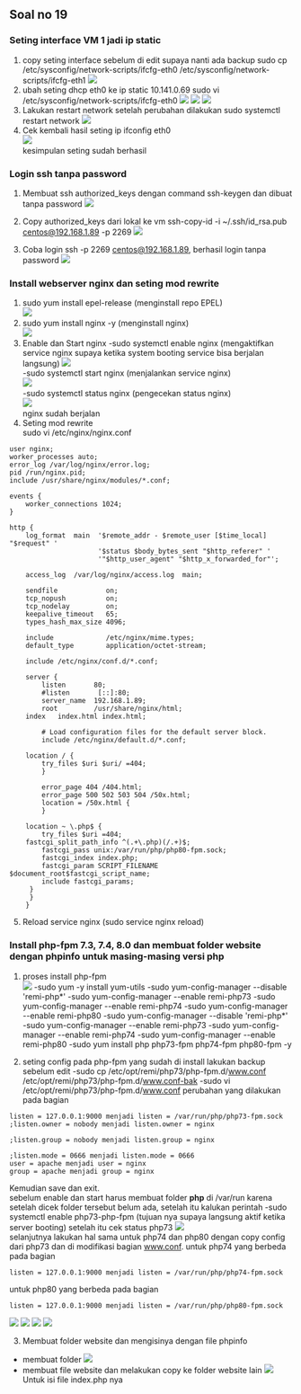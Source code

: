 
## Soal no 19

### Seting interface VM 1 jadi ip static
1) copy seting interface sebelum di edit supaya nanti ada backup
sudo cp /etc/sysconfig/network-scripts/ifcfg-eth0 /etc/sysconfig/network-scripts/ifcfg-eth1
![](https://github.com/batarok/barkah-simulasi-2022/blob/main/set-ip-statik1.png)
2) ubah seting dhcp eth0 ke ip static 10.141.0.69
sudo vi /etc/sysconfig/network-scripts/ifcfg-eth0
![](https://github.com/batarok/barkah-simulasi-2022/blob/main/set-ip-statik2.png)
![](https://github.com/batarok/barkah-simulasi-2022/blob/main/set-ip-statik3.png) 
![](https://github.com/batarok/barkah-simulasi-2022/blob/main/set-ip-statik4.png) 
3) Lakukan restart network setelah perubahan dilakukan
sudo systemctl restart network
![](https://github.com/batarok/barkah-simulasi-2022/blob/main/set-ip-statik5.png)
4) Cek kembali hasil seting ip
ifconfig eth0
\
![](https://github.com/batarok/barkah-simulasi-2022/blob/main/set-ip-statik6.png)
\
kesimpulan seting sudah berhasil
### Login ssh tanpa password
1) Membuat ssh authorized_keys dengan command ssh-keygen dan dibuat tanpa password
![](https://github.com/batarok/barkah-simulasi-2022/blob/main/ssh-keygen.png)

2) Copy authorized_keys dari lokal ke vm ssh-copy-id -i ~/.ssh/id_rsa.pub centos@192.168.1.89 -p 2269
![](https://github.com/batarok/barkah-simulasi-2022/blob/main/ssh2.png)
3) Coba login ssh -p 2269 centos@192.168.1.89, berhasil login tanpa password
![](https://github.com/batarok/barkah-simulasi-2022/blob/main/ssh3.png) 

### Install webserver nginx dan seting mod rewrite
1) sudo yum install epel-release (menginstall repo EPEL)
\
![](https://github.com/batarok/barkah-simulasi-2022/blob/main/epel-release.png) 
2) sudo yum install nginx -y (menginstall nginx)
\
![](https://github.com/batarok/barkah-simulasi-2022/blob/main/install-nginx.png) 
3) Enable dan Start nginx
-sudo systemctl enable nginx (mengaktifkan service nginx supaya ketika system booting service bisa berjalan langsung)
![](https://github.com/batarok/barkah-simulasi-2022/blob/main/enable-nginx.png) 
\
-sudo systemctl start nginx (menjalankan service nginx)
\
![](https://github.com/batarok/barkah-simulasi-2022/blob/main/start-nginx.png)
\
-sudo systemctl status nginx (pengecekan status nginx)
\
![](https://github.com/batarok/barkah-simulasi-2022/blob/main/status-nginx.png)
\
nginx sudah berjalan
4) Seting mod rewrite
\
sudo vi /etc/nginx/nginx.conf
```plaintext
user nginx;
worker_processes auto;
error_log /var/log/nginx/error.log;
pid /run/nginx.pid;
include /usr/share/nginx/modules/*.conf;

events {
    worker_connections 1024;
}

http {
    log_format  main  '$remote_addr - $remote_user [$time_local] "$request" '
                      '$status $body_bytes_sent "$http_referer" '
                      '"$http_user_agent" "$http_x_forwarded_for"';

    access_log  /var/log/nginx/access.log  main;

    sendfile            on;
    tcp_nopush          on;
    tcp_nodelay         on;
    keepalive_timeout   65;
    types_hash_max_size 4096;

    include             /etc/nginx/mime.types;
    default_type        application/octet-stream;

    include /etc/nginx/conf.d/*.conf;

    server {
        listen       80;
        #listen       [::]:80;
        server_name  192.168.1.89;
        root         /usr/share/nginx/html;
	index	index.html index.html;

        # Load configuration files for the default server block.
        include /etc/nginx/default.d/*.conf;

	location / {
        try_files $uri $uri/ =404;
    	}
	
        error_page 404 /404.html;
        error_page 500 502 503 504 /50x.html;
        location = /50x.html {
        }

	location ~ \.php$ {
        try_files $uri =404;
	fastcgi_split_path_info ^(.+\.php)(/.+)$;
        fastcgi_pass unix:/var/run/php/php80-fpm.sock;
        fastcgi_index index.php;
        fastcgi_param SCRIPT_FILENAME $document_root$fastcgi_script_name;
        include fastcgi_params;
   	 } 
   	 }
   	}
```

5) Reload service nginx (sudo service nginx reload)
### Install php-fpm 7.3, 7.4, 8.0 dan membuat folder website dengan phpinfo untuk masing-masing versi php
1) proses install php-fpm
\
![](https://github.com/batarok/barkah-simulasi-2022/blob/main/install-remi-repo.png) 
-sudo yum -y install yum-utils
-sudo yum-config-manager --disable 'remi-php*'
-sudo yum-config-manager --enable remi-php73
-sudo yum-config-manager --enable remi-php74
-sudo yum-config-manager --enable remi-php80
-sudo yum-config-manager --disable 'remi-php*'
-sudo yum-config-manager --enable remi-php73
-sudo yum-config-manager --enable remi-php74
-sudo yum-config-manager --enable remi-php80
-sudo yum install php php73-fpm php74-fpm php80-fpm -y

2) seting config pada php-fpm yang sudah di install
lakukan backup sebelum edit
-sudo cp /etc/opt/remi/php73/php-fpm.d/www.conf /etc/opt/remi/php73/php-fpm.d/www.conf-bak
-sudo vi /etc/opt/remi/php73/php-fpm.d/www.conf
perubahan yang dilakukan pada bagian
```plaintext
listen = 127.0.0.1:9000 menjadi listen = /var/run/php/php73-fpm.sock
;listen.owner = nobody menjadi listen.owner = nginx

;listen.group = nobody menjadi listen.group = nginx

;listen.mode = 0666 menjadi listen.mode = 0666
user = apache menjadi user = nginx
group = apache menjadi group = nginx
```
Kemudian save dan exit.
\
sebelum enable dan start harus membuat folder **php** di /var/run karena setelah dicek folder tersebut belum ada, setelah itu kalukan perintah
-sudo systemctl enable php73-php-fpm (tujuan nya supaya langsung aktif ketika server booting) setelah itu cek status php73
![](https://github.com/batarok/barkah-simulasi-2022/blob/main/php73.png
)
\
selanjutnya lakukan hal sama untuk php74 dan php80 dengan copy config dari php73 dan di modifikasi bagian www.conf.
untuk php74 yang berbeda pada bagian
```plaintext
listen = 127.0.0.1:9000 menjadi listen = /var/run/php/php74-fpm.sock
```
untuk php80 yang berbeda pada bagian
```plaintext
listen = 127.0.0.1:9000 menjadi listen = /var/run/php/php80-fpm.sock
```
![](https://github.com/batarok/barkah-simulasi-2022/blob/main/php74-1.png) 
![](https://github.com/batarok/barkah-simulasi-2022/blob/main/php74-2.png
) 
![](https://github.com/batarok/barkah-simulasi-2022/blob/main/php80-1.png
) 
![](https://github.com/batarok/barkah-simulasi-2022/blob/main/php80-2.png
) 

3) Membuat folder website dan mengisinya dengan file phpinfo
- membuat folder
![](https://github.com/batarok/barkah-simulasi-2022/blob/main/folder-web.png
)
- membuat file website dan melakukan copy ke folder website lain 
![](https://github.com/batarok/barkah-simulasi-2022/blob/main/file%20website.png
) 
Untuk isi file index.php nya
<?php phpinfo(); ?

4) melakukan seting nginx website 73 74 & 80
nginx website 73
location ~ /73 {
        try_files /73/$uri /73/$uri/ /73/index.php?q=$uri&$args;

		location ~* \.php$ {
		fastcgi_pass unix:/var/run/php/php73-fpm.sock;
		include fastcgi_params;
        	fastcgi_index index.php;
		fastcgi_split_path_info ^(.+\.php)(/.+)$;
		fastcgi_param PATH_INFO             $fastcgi_path_info;
        	fastcgi_param PATH_TRANSLATED       $document_root$fastcgi_path_info;
        	fastcgi_param SCRIPT_FILENAME $document_root$fastcgi_script_name;
        	 }
	
	}

nginx website 74
location ~ /74 {
        try_files /74/$uri /74/$uri/ /74/index.php?q=$uri&$args;

               location ~* \.php$ {
                fastcgi_pass unix:/var/run/php/php74-fpm.sock;
                include fastcgi_params;
                fastcgi_index index.php;
                fastcgi_split_path_info ^(.+\.php)(/.+)$;
                fastcgi_param PATH_INFO             $fastcgi_path_info;
                fastcgi_param PATH_TRANSLATED       $document_root$fastcgi_path_info;
                fastcgi_param SCRIPT_FILENAME $document_root$fastcgi_script_name;
                 }

        }

nginx website 80
location ~ /80 {
        try_files /80/$uri /80/$uri/ /80/index.php?q=$uri&$args;

                location ~* \.php$ {
                fastcgi_pass unix:/var/run/php/php80-fpm.sock;
                include fastcgi_params;
                fastcgi_index index.php;
                fastcgi_split_path_info ^(.+\.php)(/.+)$;
                fastcgi_param PATH_INFO             $fastcgi_path_info;
                fastcgi_param PATH_TRANSLATED       $document_root$fastcgi_path_info;
                fastcgi_param SCRIPT_FILENAME $document_root$fastcgi_script_name;
                 }

        }

untuk konfigurasi tersebut digabungkan dalam file nginx.conf yang ada di /etc/nginx/nginx.conf, jadi keseluruhan file config seperti ini;
user nginx;
worker_processes auto;
error_log /var/log/nginx/error.log;
pid /run/nginx.pid;

include /usr/share/nginx/modules/*.conf;

events {
    worker_connections 1024;
}

http {
    log_format  main  '$remote_addr - $remote_user [$time_local] "$request" '
                      '$status $body_bytes_sent "$http_referer" '
                      '"$http_user_agent" "$http_x_forwarded_for"';

    access_log  /var/log/nginx/access.log  main;

    sendfile            on;
    tcp_nopush          on;
    tcp_nodelay         on;
    keepalive_timeout   65;
    types_hash_max_size 4096;

    include             /etc/nginx/mime.types;
    default_type        application/octet-stream;
    include /etc/nginx/conf.d/*.conf;

    server {
        listen       80;
        #listen       [::]:80;
        server_name  192.168.1.89;
        root         /usr/share/nginx/html;
	index	index.html;

        include /etc/nginx/default.d/*.conf;

	location / {
        try_files $uri $uri/ =404;
    	}
	
	location ~ /73 {
        try_files /73/$uri /73/$uri/ /73/index.php?q=$uri&$args;

		location ~* \.php$ {
		fastcgi_pass unix:/var/run/php/php73-fpm.sock;
		include fastcgi_params;
        	fastcgi_index index.php;
		fastcgi_split_path_info ^(.+\.php)(/.+)$;
		fastcgi_param PATH_INFO             $fastcgi_path_info;
        	fastcgi_param PATH_TRANSLATED       $document_root$fastcgi_path_info;
        	fastcgi_param SCRIPT_FILENAME $document_root$fastcgi_script_name;
        	 }
	
	}

	
	location ~ /74 {
        try_files /74/$uri /74/$uri/ /74/index.php?q=$uri&$args;

               location ~* \.php$ {
                fastcgi_pass unix:/var/run/php/php74-fpm.sock;
                include fastcgi_params;
                fastcgi_index index.php;
                fastcgi_split_path_info ^(.+\.php)(/.+)$;
                fastcgi_param PATH_INFO             $fastcgi_path_info;
                fastcgi_param PATH_TRANSLATED       $document_root$fastcgi_path_info;
                fastcgi_param SCRIPT_FILENAME $document_root$fastcgi_script_name;
                 }

        }

	location ~ /80 {
        try_files /80/$uri /80/$uri/ /80/index.php?q=$uri&$args;

                location ~* \.php$ {
                fastcgi_pass unix:/var/run/php/php80-fpm.sock;
                include fastcgi_params;
                fastcgi_index index.php;
                fastcgi_split_path_info ^(.+\.php)(/.+)$;
                fastcgi_param PATH_INFO             $fastcgi_path_info;
                fastcgi_param PATH_TRANSLATED       $document_root$fastcgi_path_info;
                fastcgi_param SCRIPT_FILENAME $document_root$fastcgi_script_name;
                 }

        }
	
        error_page 404 /404.html;
        error_page 500 502 503 504 /50x.html;
        location = /50x.html {
        }

	location ~ \.php$ {
        try_files $uri =404;
        fastcgi_pass unix:/var/run/php/php80-fpm.sock;
        fastcgi_index index.php;
        fastcgi_param SCRIPT_FILENAME $document_root$fastcgi_script_name;
        include fastcgi_params;
   	 }
	

    }
}

Untuk link akses website
- [http://192.168.1.89:869/73](http://192.168.1.89:869/73)
- [http://192.168.1.89:869/74](http://192.168.1.89:869/74) 
- [http://192.168.1.89:869/80](http://192.168.1.89:869/80) 
<br/
###Seting interface ke 2 eth1
![](https://github.com/batarok/barkah-simulasi-2022/blob/main/eth1.png
) 
di ubah menjadi
![](https://github.com/batarok/barkah-simulasi-2022/blob/main/eth1-1.png
) 
- sudo systemctl restart network
- ifconfig
![](https://github.com/batarok/barkah-simulasi-2022/blob/main/eth1-2.png
) 
- Telnet ke ip 172.16.8.1 port 80
![](https://github.com/batarok/barkah-simulasi-2022/blob/main/telnet-1.png
) 
Telnet berhasil
![](https://github.com/batarok/barkah-simulasi-2022/blob/main/telnet-2.png
) 

-install wget

![](https://github.com/batarok/barkah-simulasi-2022/blob/main/install-wget.png
) 
-download file website http://172.16.8.1/web.tar.gz
![](https://github.com/batarok/barkah-simulasi-2022/blob/main/download-file-web1.png
) 
-ekstrak file web
![](https://github.com/batarok/barkah-simulasi-2022/blob/main/ekstrak-file-web.png
) 
-url website [http://192.168.1.89:869/index.php](http://192.168.1.89:869/index.php)  karena konfigurasi index utama pada nginx masih index.html

###install mysql dan phpmyadmin
1 sudo yum install mysql php-mysql -y
2 install phpmyadmin
![](https://github.com/batarok/barkah-simulasi-2022/blob/main/install-phpmyadmin.png
)
untuk http://192.168.1.89:869/phpMyAdmin belum bisa diakses, untuk solusi menggunakan adminer
-[http://192.168.1.89:869/admin](http://192.168.1.89:869/admin) 
![](https://github.com/batarok/barkah-simulasi-2022/blob/main/adminer.png) 
